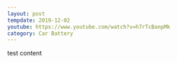 ```yaml
---
layout: post
tempdate: 2019-12-02
youtube: https://www.youtube.com/watch?v=h7rTcBanpMk
category: Car Battery
---
```

test content